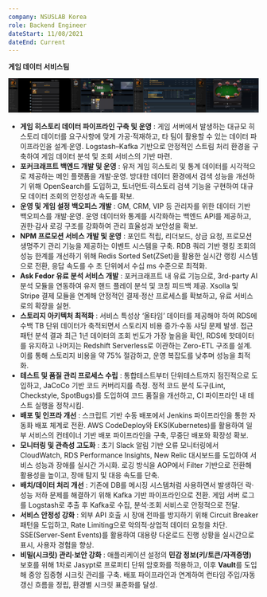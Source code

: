 ```yaml
---
company: NSUSLAB Korea
role: Backend Engineer
dateStart: 11/08/2021
dateEnd: Current
---
```

**게임 데이터 서비스팀**

![](PKC.jpg)

- **게임 히스토리 데이터 파이프라인 구축 및 운영** : 게임 서버에서 발생하는 대규모 히스토리 데이터를 요구사항에 맞게 가공·적재하고, 타 팀이 활용할 수 있는 데이터 파이프라인을 설계·운영. Logstash–Kafka 기반으로 안정적인 스트림 처리 환경을 구축하여 게임 데이터 분석 및 조회 서비스의 기반 마련.
- **포커크래프트 백엔드 개발 및 운영** : 유저 게임 히스토리 및 통계 데이터를 시각적으로 제공하는 메인 플랫폼을 개발·운영. 방대한 데이터 환경에서 검색 성능을 개선하기 위해 OpenSearch를 도입하고, 토너먼트·히스토리 검색 기능을 구현하여 대규모 데이터 조회의 안정성과 속도를 확보.
- **운영 및 게임 설정 백오피스 개발** : GM, CRM, VIP 등 관리자를 위한 데이터 기반 백오피스를 개발·운영. 운영 데이터와 통계를 시각화하는 백엔드 API를 제공하고, 권한·감사 로깅 구조를 강화하여 관리 효율성과 보안성을 확보.
- **NPM 프로모션 서비스 개발 및 운영** : 포인트 적립, 리더보드, 상금 요청, 프로모션 생명주기 관리 기능을 제공하는 이벤트 시스템을 구축. RDB 쿼리 기반 랭킹 조회의 성능 한계를 개선하기 위해 Redis Sorted Set(ZSet)을 활용한 실시간 랭킹 시스템으로 전환, 응답 속도를 수 초 단위에서 수십 ms 수준으로 최적화.
- **Ask Fedor 유료 분석 서비스 개발** : 포커크래프트 내 유료 기능으로, 3rd-party AI 분석 모듈을 연동하여 유저 핸드 플레이 분석 및 코칭 피드백 제공. Xsolla 및 Stripe 결제 모듈을 연계해 안정적인 결제·정산 프로세스를 확보하고, 유료 서비스로의 확장을 실현.
- **스토리지 아키텍처 최적화** : 서비스 특성상 ‘올타임’ 데이터를 제공해야 하여 RDS에 수백 TB 단위 데이터가 축적되면서 스토리지 비용 증가·수동 샤딩 문제 발생. 접근 패턴 분석 결과 최근 1년 데이터의 조회 빈도가 가장 높음을 확인, RDS에 핫데이터를 유지하고 나머지는 Redshift Serverless로 이관하는 Zero-ETL 구조를 설계. 이를 통해 스토리지 비용을 약 75% 절감하고, 운영 복잡도를 낮추며 성능을 최적화.
- **테스트 및 품질 관리 프로세스 수립** : 통합테스트부터 단위테스트까지 점진적으로 도입하고, JaCoCo 기반 코드 커버리지를 측정. 정적 코드 분석 도구(Lint, Checkstyle, SpotBugs)를 도입하여 코드 품질을 개선하고, CI 파이프라인 내 테스트 실행을 정착시킴.
- **배포 및 인프라 개선** : 스크립트 기반 수동 배포에서 Jenkins 파이프라인을 통한 자동화 배포 체계로 전환. AWS CodeDeploy와 EKS(Kubernetes)를 활용하여 일부 서비스의 컨테이너 기반 배포 파이프라인을 구축, 무중단 배포와 확장성 확보.
- **모니터링 및 관측성 고도화** : 초기 Slack 알림 기반 오류 모니터링에서 CloudWatch, RDS Performance Insights, New Relic 대시보드를 도입하여 서비스 성능과 장애를 실시간 가시화. 로깅 방식을 AOP에서 Filter 기반으로 전환해 활용성을 높이고, 장애 탐지 및 대응 속도를 단축.
- **배치/데이터 처리 개선** : 기존에 DB를 메시징 시스템처럼 사용하면서 발생하던 락·성능 저하 문제를 해결하기 위해 Kafka 기반 파이프라인으로 전환. 게임 서버 로그를 Logstash로 추출 후 Kafka로 수집, 분석·조회 서비스로 안정적으로 전달.
- **서비스 안정성 강화** : 외부 API 호출 시 장애 전파를 방지하기 위해 Circuit Breaker 패턴을 도입하고, Rate Limiting으로 악의적·상업적 데이터 요청을 차단. SSE(Server-Sent Events)를 활용하여 대용량 다운로드 진행 상황을 실시간으로 표시, 사용자 경험을 향상.
- **비밀(시크릿) 관리·보안 강화** : 애플리케이션 설정의 **민감 정보(키/토큰/자격증명)** 보호를 위해 1차로 Jasypt로 프로퍼티 단위 암호화를 적용하고, 이후 **Vault**를 도입해 중앙 집중형 시크릿 관리를 구축. 배포 파이프라인과 연계하여 런타임 주입/자동 갱신 흐름을 정립, 환경별 시크릿 표준화를 달성.

<!-- **주요 성과**

- RDS–Redshift Serverless 구조로 전환하여 스토리지 비용 약 **75% 절감**, 수동 샤딩 제거 및 운영 단순화
- 프로모션 랭킹 시스템 개선으로 응답 속도를 **수 초 → 수십 ms**로 단축, 참여자 증가에도 실시간 성능 유지
- OpenSearch 도입으로 대규모 토너먼트/히스토리 데이터 검색 성능 개선, 대용량 조회 환경 안정화
- Jenkins/CodeDeploy/EKS 기반 배포 체계와 New Relic/CloudWatch 기반 모니터링 체계 확립으로 장애 대응 속도 및 배포 안정성 향상
- 테스트 코드·정적 분석 도구 점진적 도입으로 코드 품질 관리 문화 정착 및 CI 파이프라인 품질 보장
- Jasypt → Vault 전환으로 시크릿 중앙 관리·자동 로테이션·감사 추적이 가능해져 유출 리스크 및 운영 부하를 동시에 축소 -->